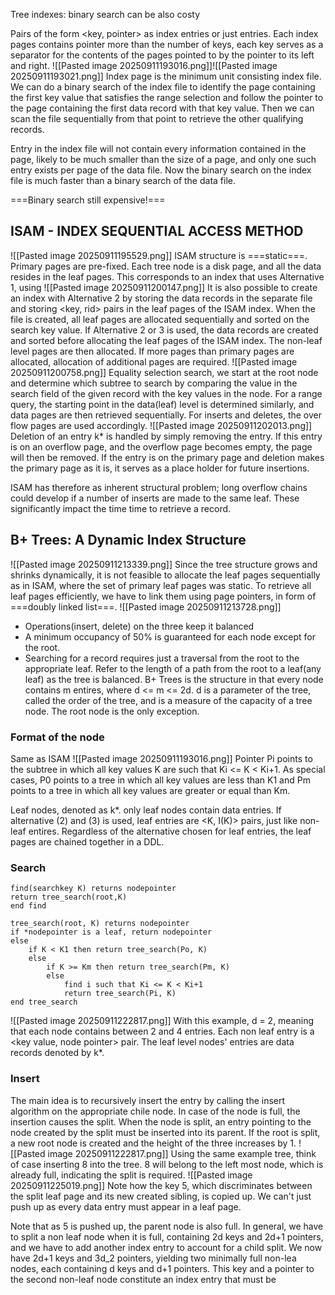 Tree indexes: binary search can be also costy

Pairs of the form <key, pointer> as index entries or just entries. Each index pages contains pointer more than the number of keys, each key serves as a separator for the contents of the pages pointed to by the pointer to its left and right. ![[Pasted image 20250911193016.png]]![[Pasted image 20250911193021.png]]
Index page is the minimum unit consisting index file. 
We can do a binary search of the index file to identify the page containing the first key value that satisfies the range selection and follow the pointer to the page containing the first data record with that key value. Then we can scan the file sequentially from that point to retrieve the other qualifying records. 

Entry in the index file will not contain every information contained in the page, likely to be much smaller than the size of a page, and only one such entry exists per page of the data file. Now the binary search on the index file is much faster than a binary search of the data file.

===Binary search still expensive!===

## ISAM - INDEX SEQUENTIAL ACCESS METHOD
![[Pasted image 20250911195529.png]]
ISAM structure is ===static===. Primary pages are pre-fixed. 
Each tree node is a disk page, and all the data resides in the leaf pages. 
This corresponds to an index that uses Alternative 1, using ![[Pasted image 20250911200147.png]]
It is also possible to create an index with Alternative 2 by storing the data records in the separate file and storing <key, rid> pairs in the leaf pages of the ISAM index. When the file is created, all leaf pages are allocated sequentially and sorted on the search key value. If Alternative 2 or 3 is used, the data records are created and sorted before allocating the leaf pages of the ISAM index. The non-leaf level pages are then allocated. If more pages than primary pages are allocated, allocation of additional pages are required. ![[Pasted image 20250911200758.png]]
Equality selection search, we start at the root node and determine which subtree to search by comparing the value in the search field of the given record with the key values in the node. 
For a range query, the starting point in the data(leaf) level is determined similarly, and data pages are then retrieved sequentially. For inserts and deletes, the over flow pages are used accordingly. ![[Pasted image 20250911202013.png]]
Deletion of an entry k* is handled by simply removing the entry. If this entry is on an overflow page, and the overflow page becomes empty, the page will then be removed. If the entry is on the primary page and deletion makes the primary page as it is, it serves as a place holder for future insertions. 

ISAM has therefore as inherent structural problem; long overflow chains could develop if a number of inserts are made to the same leaf. These significantly impact the time time to retrieve a record. 

## B+ Trees: A Dynamic Index Structure
![[Pasted image 20250911213339.png]]
Since the tree structure grows and shrinks dynamically, it is not feasible to allocate the leaf pages sequentially as in ISAM, where the set of primary leaf pages was static. To retrieve all leaf pages efficiently, we have to link them using page pointers, in form of ===doubly linked list===.
![[Pasted image 20250911213728.png]]
- Operations(insert, delete) on the three keep it balanced
- A minimum occupancy of 50% is guaranteed for each node except for the root. 
- Searching for a record requires just a traversal from the root to the appropriate leaf. Refer to the length of a path from the root to a leaf(any leaf) as the tree is balanced. 
B+ Trees is the structure in that every node contains m entires, where d <= m <= 2d. d is a parameter of the tree, called the order of the tree, and is a measure of the capacity of a tree node. The root node is the only exception. 

### Format of the node
Same as ISAM ![[Pasted image 20250911193016.png]]
Pointer Pi points to the subtree in which all key values K are such that Ki <= K < Ki+1. As special cases, P0 points to a tree in which all key values are less than K1 and Pm points to a tree in which all key values are greater or equal than Km. 

Leaf nodes, denoted as k*. only leaf nodes contain data entries. 
If alternative (2) and (3) is used, leaf entries are <K, I(K)> pairs, just like non-leaf entires. Regardless of the alternative chosen for leaf entries, the leaf pages are chained together in a DDL.

### Search
```
find(searchkey K) returns nodepointer
return tree_search(root,K)
end find

tree_search(root, K) returns nodepointer
if *nodepointer is a leaf, return nodepointer
else
	if K < K1 then return tree_search(Po, K)
	else
		if K >= Km then return tree_search(Pm, K)
		else
			find i such that Ki <= K < Ki+1
			return tree_search(Pi, K)
end tree_search
```
![[Pasted image 20250911222817.png]]
With this example, d = 2, meaning that each node contains between 2 and 4 entries. Each non leaf entry is a <key value, node pointer> pair. The leaf level nodes' entries are data records denoted by k*. 

### Insert
The main idea is to recursively insert the entry by calling the insert algorithm on the appropriate chile node. In case of the node is full, the insertion causes the split. When the node is split, an entry pointing to the node created by the split must be inserted into its parent. If the root is split, a new root node is created and the height of the three increases by 1. 
![[Pasted image 20250911222817.png]]
Using the same example tree, think of case inserting 8 into the tree. 8 will belong to the left most node, which is already full, indicating the split is required. ![[Pasted image 20250911225019.png]]
Note how the key 5, which discriminates between the split leaf page and its new created sibling, is copied up. We can't just push up as every data entry must appear in  a leaf page. 

Note that as 5 is pushed up, the parent node is also full. In general, we have to split a non leaf node when it is full, containing 2d keys and 2d+1 pointers, and we have to add another index entry to account for a child split. We now have 2d+1 keys and 3d_2 pointers, yielding two minimally full non-lea nodes, each containing d keys and d+1 pointers. This key and a pointer to the second non-leaf node constitute an index entry that must be 